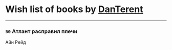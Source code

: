# Wish list of books by [DanTerent](https://my.mail.ru/bk/danterent/)
---

### `50` Атлант расправил плечи
Айн Рейд

